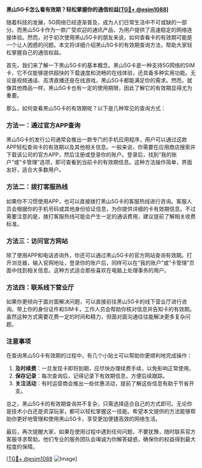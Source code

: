 **黑山5G卡怎么看有效期？轻松掌握你的通信权益[[TG💪+ @esim1088](https://t.me/s/esim1088)]**

随着科技的发展，5G网络已经逐渐普及，成为人们日常生活中不可或缺的一部分。而黑山5G卡作为一款广受欢迎的通讯产品，为用户提供了高速稳定的网络连接体验。然而，对于初次使用黑山5G卡的朋友来说，如何查看卡的有效期可能是一个让人困惑的问题。本文将详细介绍黑山5G卡的有效期查询方法，帮助大家轻松掌握自己的通信权益。

首先，我们来了解一下黑山5G卡的基本概念。黑山5G卡是一种支持5G网络的SIM卡，它不仅能够提供超快的下载速度和流畅的在线体验，还具备多种实用功能。无论是视频通话、高清直播还是在线游戏，黑山5G卡都能满足你的需求。然而，就像其他商品一样，黑山5G卡也有一定的使用期限，因此了解它的有效期显得尤为重要。

那么，如何查看黑山5G卡的有效期呢？以下是几种常见的查询方式：

### 方法一：通过官方APP查询

黑山5G卡的发行公司通常会推出一款专门的手机应用程序，用户可以通过这款APP轻松查询卡的有效期以及其他相关信息。一般来说，你需要在应用商店搜索并下载该公司的官方APP，然后注册或登录你的账户。登录后，找到“我的账户”或“卡管理”选项，即可查看到当前卡的有效期信息。这种方法操作简单，界面友好，适合大多数用户。

### 方法二：拨打客服热线

如果你不习惯使用APP，也可以直接拨打黑山5G卡的客服热线进行咨询。客服人员会根据你的手机号码或其他身份验证信息，为你提供详细的卡有效期信息。不过需要注意的是，拨打客服热线可能会产生一定的通话费用，建议提前了解相关收费标准。

### 方法三：访问官方网站

除了使用APP和电话咨询外，你还可以通过黑山5G卡的官方网站查询有效期。打开浏览器，输入官网地址，登录你的账户后，同样可以在“我的账户”或“卡管理”页面中找到相关信息。这种方式适合那些喜欢在电脑上处理事务的用户。

### 方法四：联系线下营业厅

如果你更倾向于面对面解决问题，可以直接前往黑山5G卡的线下营业厅进行咨询。带上你的身份证件和SIM卡，工作人员会帮助你核对信息并告知卡的有效期。虽然这种方式需要花费一定的时间和精力，但面对面沟通往往能解决更多复杂问题。

### 注意事项

在查询黑山5G卡有效期的过程中，有几个小贴士可以帮助你更顺利地完成操作：

1. **及时续费**：一旦发现卡即将到期，应尽快办理续费手续，以免影响正常使用。
2. **保存记录**：每次查询后，记得记录下有效期信息，方便后续跟踪。
3. **关注活动**：有时运营商会推出一些优惠活动，提前了解这些信息有助于节省开支。

总之，黑山5G卡的有效期查询并不复杂，只需选择适合自己的方式即可。无论你是技术小白还是资深玩家，都可以轻松掌握这一技能。希望本文提供的方法能够帮助你更好地管理和使用黑山5G卡，享受更加便捷高效的网络生活。

最后，再次提醒大家，如果在使用过程中遇到任何问题，不要犹豫，随时联系官方客服寻求帮助。他们专业的服务团队会竭诚为你解答疑惑，确保你的权益得到最大程度的保障。

[[TG💪+ @esim1088](https://t.me/s/esim1088) ![Image](https://i.postimg.cc/4NQfJmqS/Snipaste-2025-05-13-00-14-12.png)]